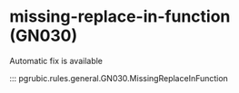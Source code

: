 # missing-replace-in-function (GN030)

Automatic fix is available

::: pgrubic.rules.general.GN030.MissingReplaceInFunction
